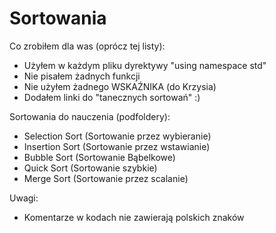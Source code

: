 # Sortowania

Co zrobiłem dla was (oprócz tej listy):
- Użyłem w każdym pliku dyrektywy "using namespace std"
- Nie pisałem żadnych funkcji
- Nie użyłem żadnego WSKAŹNIKA (do Krzysia)
- Dodałem linki do "tanecznych sortowań" :)

Sortowania do nauczenia (podfoldery):
- Selection Sort (Sortowanie przez wybieranie)
- Insertion Sort (Sortowanie przez wstawianie)
- Bubble Sort (Sortowanie Bąbelkowe)
- Quick Sort (Sortowanie szybkie)
- Merge Sort (Sortowanie przez scalanie)

Uwagi:
- Komentarze w kodach nie zawierają polskich znaków
